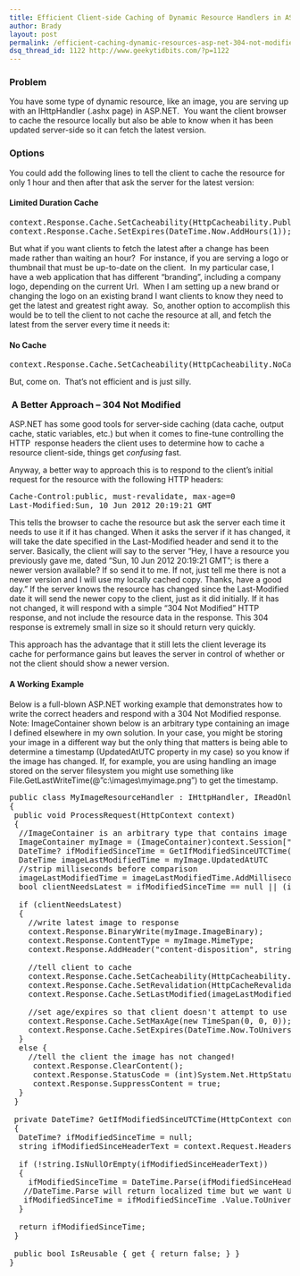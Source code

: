 ```yaml
---
title: Efficient Client-side Caching of Dynamic Resource Handlers in ASP.NET
author: Brady
layout: post
permalink: /efficient-caching-dynamic-resources-asp-net-304-not-modified/
dsq_thread_id: 1122 http://www.geekytidbits.com/?p=1122
---
```

### **Problem**

You have some type of dynamic resource, like an image, you are serving up with an IHttpHandler (.ashx page) in ASP.NET.  You want the client browser to cache the resource locally but also be able to know when it has been updated server-side so it can fetch the latest version.

### **Options**

You could add the following lines to tell the client to cache the resource for only 1 hour and then after that ask the server for the latest version:

#### Limited Duration Cache

<pre class="brush:csharp;">context.Response.Cache.SetCacheability(HttpCacheability.Public);
context.Response.Cache.SetExpires(DateTime.Now.AddHours(1));</pre>

But what if you want clients to fetch the latest after a change has been made rather than waiting an hour?  For instance, if you are serving a logo or thumbnail that must be up-to-date on the client.  In my particular case, I have a web application that has different &#8220;branding&#8221;, including a company logo, depending on the current Url.  When I am setting up a new brand or changing the logo on an existing brand I want clients to know they need to get the latest and greatest right away.  So, another option to accomplish this would be to tell the client to not cache the resource at all, and fetch the latest from the server every time it needs it:

#### No Cache

<pre class="brush:csharp;">context.Response.Cache.SetCacheability(HttpCacheability.NoCache);</pre>

But, come on.  That&#8217;s not efficient and is just silly.

###  A Better Approach &#8211; 304 Not Modified

ASP.NET has some good tools for server-side caching (data cache, output cache, static variables, etc.) but when it comes to fine-tune controlling the HTTP  response headers the client uses to determine how to cache a resource client-side, things get *confusing* fast.

Anyway, a better way to approach this is to respond to the client&#8217;s initial request for the resource with the following HTTP headers:

<pre class="brush:text;">Cache-Control:public, must-revalidate, max-age=0
Last-Modified:Sun, 10 Jun 2012 20:19:21 GMT</pre>

This tells the browser to cache the resource but ask the server each time it needs to use it if it has changed. When it asks the server if it has changed, it will take the date specified in the Last-Modified header and send it to the server. Basically, the client will say to the server &#8220;Hey, I have a resource you previously gave me, dated &#8220;Sun, 10 Jun 2012 20:19:21 GMT&#8221;; is there a newer version available? If so send it to me. If not, just tell me there is not a newer version and I will use my locally cached copy. Thanks, have a good day.&#8221; If the server knows the resource has changed since the Last-Modified date it will send the newer copy to the client, just as it did initially. If it has not changed, it will respond with a simple &#8220;304 Not Modified&#8221; HTTP response, and not include the resource data in the response. This 304 response is extremely small in size so it should return very quickly.

This approach has the advantage that it still lets the client leverage its cache for performance gains but leaves the server in control of whether or not the client should show a newer version.

#### A Working Example

Below is a full-blown ASP.NET working example that demonstrates how to write the correct headers and respond with a 304 Not Modified response. Note: ImageContainer shown below is an arbitrary type containing an image I defined elsewhere in my own solution. In your case, you might be storing your image in a different way but the only thing that matters is being able to determine a timestamp (UpdatedAtUTC property in my case) so you know if the image has changed. If, for example, you are using handling an image stored on the server filesystem you might use something like File.GetLastWriteTime(@&#8221;c:\\images\\myimage.png&#8221;) to get the timestamp.

<pre class="brush:csharp;">public class MyImageResourceHandler : IHttpHandler, IReadOnlySessionState
{
 public void ProcessRequest(HttpContext context)
 {
  //ImageContainer is an arbitrary type that contains image data
  ImageContainer myImage = (ImageContainer)context.Session["myImage"];
  DateTime? ifModifiedSinceTime = GetIfModifiedSinceUTCTime(context);
  DateTime imageLastModifiedTime = myImage.UpdatedAtUTC
  //strip milliseconds before comparison
  imageLastModifiedTime = imageLastModifiedTime.AddMilliseconds(-myImage.UpdatedAtUTC);
  bool clientNeedsLatest = ifModifiedSinceTime == null || (imageLastModifiedTime &gt; ifModifiedSinceTime);

  if (clientNeedsLatest)
  {
    //write latest image to response
    context.Response.BinaryWrite(myImage.ImageBinary);
    context.Response.ContentType = myImage.MimeType;
    context.Response.AddHeader("content-disposition", string.Concat("inline; filename=", myImage.FileNam

    //tell client to cache
    context.Response.Cache.SetCacheability(HttpCacheability.Private);
    context.Response.Cache.SetRevalidation(HttpCacheRevalidation.AllCaches);
    context.Response.Cache.SetLastModified(imageLastModifiedTime);

    //set age/expires so that client doesn't attempt to use cache
    context.Response.Cache.SetMaxAge(new TimeSpan(0, 0, 0)); //max-age=0
    context.Response.Cache.SetExpires(DateTime.Now.ToUniversalTime());
  }
  else {
    //tell the client the image has not changed!
     context.Response.ClearContent();
     context.Response.StatusCode = (int)System.Net.HttpStatusCode.NotModified;
     context.Response.SuppressContent = true;
  }
 }

 private DateTime? GetIfModifiedSinceUTCTime(HttpContext context)
 {
  DateTime? ifModifiedSinceTime = null;
  string ifModifiedSinceHeaderText = context.Request.Headers.Get("If-Modified-Since");

  if (!string.IsNullOrEmpty(ifModifiedSinceHeaderText))
  {
    ifModifiedSinceTime = DateTime.Parse(ifModifiedSinceHeaderText);
   //DateTime.Parse will return localized time but we want UTC
   ifModifiedSinceTime = ifModifiedSinceTime .Value.ToUniversalTime();
  }

  return ifModifiedSinceTime;
 }

 public bool IsReusable { get { return false; } }
}</pre>
